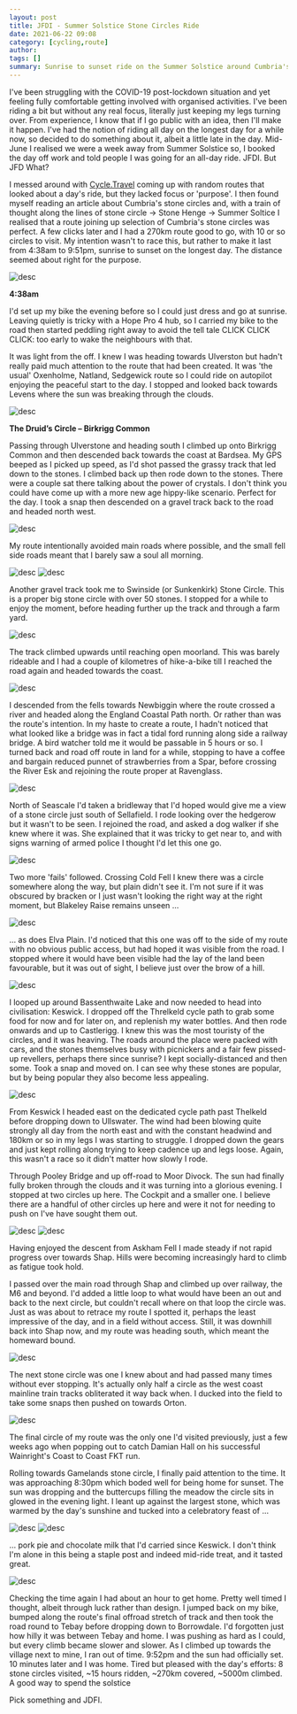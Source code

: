 ```yaml
---
layout: post
title: JFDI - Summer Solstice Stone Circles Ride
date: 2021-06-22 09:08
category: [cycling,route]
author: 
tags: []
summary: Sunrise to sunset ride on the Summer Solstice around Cumbria's Stone Circles
---
```


I've been struggling with the COVID-19 post-lockdown situation and yet feeling fully comfortable getting involved with organised activities. I've been riding a bit but without any real focus, literally just keeping my legs turning over. From experience, I know that if I go public with an idea, then I'll make it happen. I've had the notion of riding all day on the longest day for a while now, so decided to do something about it, albeit a little late in the day. Mid-June I realised we were a week away from Summer Solstice so, I booked the day off work and told people I was going for an all-day ride. JFDI. But JFD What? 

I messed around with <a href="http://cycle.travel">Cycle.Travel</a> coming up with random routes that looked about a day's ride, but they lacked focus or 'purpose'. I then found myself reading an article about Cumbria's stone circles and, with a train of thought along the lines of stone circle -> Stone Henge -> Summer Soltice I realised that a route joining up selection of Cumbria's stone circles was perfect. A few clicks later and I had a 270km route good to go, with 10 or so circles to visit. My intention wasn't to race this, but rather to make it last from 4:38am to 9:51pm, sunrise to sunset on the longest day. The distance seemed about right for the purpose.

![desc](/img/sc/stone-circles-1.jpg)

**4:38am**

I'd set up my bike the evening before so I could just dress and go at sunrise. Leaving quietly is tricky with a Hope Pro 4 hub, so I carried my bike to the road then started peddling right away to avoid the tell tale CLICK CLICK CLICK: too early to wake the neighbours with that.

It was light from the off. I knew I was heading towards Ulverston but hadn't really paid much attention to the route that had been created. It was 'the usual' Oxenholme, Natland, Sedgewick route so I could ride on autopilot enjoying the peaceful start to the day. I stopped and looked back towards Levens where the sun was breaking through the clouds.

![desc](/img/sc/stone-circles-2.jpg)

**The Druid’s Circle – Birkrigg Common**

Passing through Ulverstone and heading south I climbed up onto Birkrigg Common and then descended back towards the coast at Bardsea. My GPS beeped as I picked up speed, as I'd shot passed the grassy track that led down to the stones. I climbed back up then rode down to the stones. There were a couple sat there talking about the power of crystals. I don't think you could have come up with a more new age hippy-like scenario. Perfect for the day. I took a snap then descended on a gravel track back to the road and headed north west.

![desc](/img/sc/stone-circles-3.jpg)

My route intentionally avoided main roads where possible, and the small fell side roads meant that I barely saw a soul all morning.

![desc](/img/sc/stone-circles-4.jpg)
![desc](/img/sc/stone-circles-5.jpg)

Another gravel track took me to  Swinside (or Sunkenkirk) Stone Circle. This is a proper big stone circle with over 50 stones. I stopped for a while to enjoy the moment, before heading further up the track and through a farm yard.

![desc](/img/sc/stone-circles-6.jpg)

The track climbed upwards until reaching open moorland. This was barely rideable and I had a couple of kilometres of hike-a-bike till I reached the road again and headed towards the coast.

![desc](/img/sc/stone-circles-7.jpg)

I descended from the fells towards Newbiggin where the route crossed a river and headed along the England Coastal Path north. Or rather than was the route's intention. In my haste to create a route, I hadn't noticed that what looked like a bridge was in fact a tidal ford running along side a railway bridge. A bird watcher told me it would be passable in 5 hours or so. I turned back and road off route in land for a while, stopping to have a coffee and bargain reduced punnet of strawberries from a Spar, before crossing the River Esk and rejoining the route proper at Ravenglass. 

![desc](/img/sc/stone-circles-8.jpg)

North of Seascale I'd taken a bridleway that I'd hoped would give me a view of a stone circle just south of Sellafield. I rode looking over the hedgerow but it wasn't to be seen. I rejoined the road, and asked a dog walker if she knew where it was. She explained that it was tricky to get near to, and with signs warning of armed police I thought I'd let this one go.

![desc](/img/sc/stone-circles-9.jpg)

Two more 'fails' followed. Crossing Cold Fell I knew there was a circle somewhere along the way, but plain didn't see it. I'm not sure if it was obscured by bracken or I just wasn't looking the right way at the right moment, but Blakeley Raise remains unseen … 

![desc](/img/sc/stone-circles-10.jpg)

… as does Elva Plain. I'd noticed that this one was off to the side of my route with no obvious public access, but had hoped it was visible from the road. I stopped where it would have been visible had the lay of the land been favourable, but it was out of sight, I believe just over the brow of a hill.

![desc](/img/sc/stone-circles-11.jpg)

I looped up around Bassenthwaite Lake and now needed to head into civilisation: Keswick. I dropped off the Threlkeld cycle path to grab some food for now and for later on, and replenish my water bottles. And then rode onwards and up to Castlerigg. I knew this was the most touristy of the circles, and it was heaving. The roads around the place were packed with cars, and the stones themselves busy with picnickers and a fair few pissed-up revellers, perhaps there since sunrise? I kept socially-distanced and then some. Took a snap and moved on. I can see why these stones are popular, but by being popular they also become less appealing.

![desc](/img/sc/stone-circles-12.jpg)

From Keswick I headed east on the dedicated cycle path past Thelkeld before dropping down to Ullswater. The wind had been blowing quite strongly all day from the north east and with the constant headwind and 180km or so in my legs I was starting to struggle. I dropped down the gears and just kept rolling along trying to keep cadence up and legs loose. Again, this wasn't a race so it didn't matter how slowly I rode.

Through Pooley Bridge and up off-road to Moor Divock. The sun had finally fully broken through the clouds and it was turning into a glorious evening. I stopped at two circles up here. The Cockpit and a smaller one. I believe there are a handful of other circles up here and were it not for needing to push on I've have sought them out. 

![desc](/img/sc/stone-circles-13.jpg)
![desc](/img/sc/stone-circles-14.jpg)

Having enjoyed the descent from Askham Fell I made steady if not rapid progress over towards Shap. Hills were becoming increasingly hard to climb as fatigue took hold.

I passed over the main road through Shap and climbed up over railway, the M6 and beyond. I'd added a little loop to what would have been an out and back to the next circle, but couldn't recall where on that loop the circle was. Just as was about to retrace my route I spotted it, perhaps the least impressive of the day, and in a field without access. Still, it was downhill back into Shap now, and my route was heading south, which meant the homeward bound.

![desc](/img/sc/stone-circles-16.jpg)

The next stone circle was one I knew about and had passed many times without ever stopping. It's actually only half a circle as the west coast mainline train tracks obliterated it way back when. I ducked into the field to take some snaps then pushed on towards Orton. 

![desc](/img/sc/stone-circles-17.jpg)

The final circle of my route was the only one I'd visited previously, just a few weeks ago when popping out to catch Damian Hall on his successful Wainright's Coast to Coast FKT run.

Rolling towards Gamelands stone circle, I finally paid attention to the time. It was approaching 8:30pm which boded well for being home for sunset. The sun was dropping and the buttercups filling the meadow the circle sits in glowed in the evening light. I leant up against the largest stone, which was warmed by the day's sunshine and tucked into a celebratory feast of … 

![desc](/img/sc/stone-circles-18.jpg)
![desc](/img/sc/stone-circles-19.jpg)

… pork pie and chocolate milk that I'd carried since Keswick. I don't think I'm alone in this being a staple post and indeed mid-ride treat, and it tasted great.

![desc](/img/sc/stone-circles-20.jpg)

Checking the time again I had about an hour to get home. Pretty well timed I thought, albeit through luck rather than design. I jumped back on my bike, bumped along the route's final offroad stretch of track and then took the road round to Tebay before dropping down to Borrowdale. I'd forgotten just how hilly it was between Tebay and home. I was pushing as hard as I could, but every climb became slower and slower. As I climbed up towards the village next to mine, I ran out of time. 9:52pm and the sun had officially set. 10 minutes later and I was home. Tired but pleased with the day's efforts: 8 stone circles visited, ~15 hours ridden, ~270km covered, ~5000m climbed. A good way to spend the solstice

Pick something and JDFI. 
